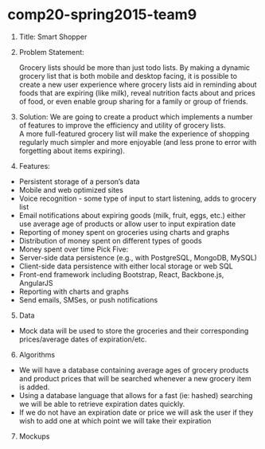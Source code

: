 # comp20-spring2015-team9
1. Title: Smart Shopper

2. Problem Statement: 

   Grocery lists should be more than just todo lists. By making a dynamic grocery 
  list that is both mobile and desktop facing, it is possible to create a new user 
  experience where grocery lists aid in reminding about foods that are expiring (like milk), 
  reveal nutrition facts about and prices of food, or even enable group sharing for a family 
  or group of friends. 

3. Solution: 
  We are going to create a product which implements a 
  number of features to improve the efficiency and utility of grocery lists.  
  A more full-featured grocery list will make the experience of shopping regularly 
  much simpler and more enjoyable (and less prone to error with forgetting about items expiring).

4. Features: 
  - Persistent storage of a person’s data
  - Mobile and web optimized sites
  - Voice recognition - some type of input to start listening, adds to grocery list
  - Email notifications about expiring goods (milk, fruit, eggs, etc.)
    either use average age of products or allow user to input expiration date
  - Reporting of money spent on groceries using charts and graphs
  - Distribution of money spent on different types of goods
  - Money spent over time
Pick Five:
  - Server-side data persistence (e.g., with PostgreSQL, MongoDB, MySQL)
  - Client-side data persistence with either local storage or web SQL
  - Front-end framework including Bootstrap, React, Backbone.js, AngularJS
  - Reporting with charts and graphs
  - Send emails, SMSes, or push notifications
5. Data
  - Mock data will be used to store the groceries and their corresponding 
    prices/average dates of expiration/etc.
6. Algorithms
  - We will have a database containing average ages of grocery products and 
  product prices that will be searched whenever a new grocery item is added. 
  - Using a database language that allows for a fast (ie: hashed) searching we 
  will be able to retrieve expiration dates quickly. 
  - If we do not have an expiration date or price we will ask the user if 
  they wish to add one at which point we will take their expiration

7. Mockups


